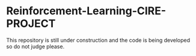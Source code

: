 # Reinforcement-Learning-CIRE-PROJECT
This repository is still under construction and the code is being developed so do not judge please.
